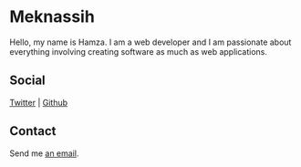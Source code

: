 # Meknassih

Hello, my name is Hamza. I am a web developer and I am passionate about everything involving creating software as much as web applications.

## Social
[<i class="bi-twitter"></i> Twitter](https://twitter.com/MeknassiPro) | [<i class="bi-github"></i> Github](https://github.com/Meknassih)

## Contact
Send me <a href="mailto:elmeknassi.h@gmail.com?subject=Request from meknassi.com">an email</a>.


